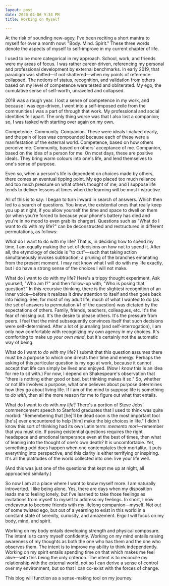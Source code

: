 ```yaml
---
layout: post
date: 2020-04-06 9:34 PM
title: Working on Myself

---
```

At the risk of sounding new-agey, I've been reciting a short mantra to myself for over a month now: "Body. Mind. Spirit." These three words denote the aspects of myself to self-improve in my current chapter of life.

I used to be more categorical in my approach. School, work, and friends were my areas of focus. I was rather career-driven, referencing my personal and professional development by external benchmarks. In early 2019, that paradigm was shifted—if not shattered—when my points of reference collapsed. The notions of status, recognition, and validation from others based on my level of competence were tested and obliterated. My ego, the cumulative sense of self-worth, unraveled and collapsed.

2019 was a rough year. I lost a sense of competence in my work, and because I was ego-driven, I went into a self-imposed exile from the communities I was a part of through that work. My professional and social identities fell apart. The only thing worse was that I also lost a companion; so, I was tasked with starting over again on my own.

Competence. Community. Companion. These were ideals I valued dearly, and the pain of loss was compounded because each of these were a manifestation of the external world. Competence, based on how others perceive me. Community, based on others' acceptance of me. Companion, based on the idea of a person for me. On most days, these are positive ideals. They bring warm colours into one's life, and lend themselves to one's sense of purpose.

Even so, when a person's life is dependent on choices made by others, there comes an eventual tipping point. My ego placed too much reliance and too much pressure on what others thought of me, and I suppose life tends to deliver lessons at times when the learning will be most instructive.

All of this is to say: I began to turn inward in search of answers. Which then led to a search of questions. You know, the existential ones that really keep you up at night, if you allow yourself the time and space to dwell on them (or when you're forced to because your phone's battery has died and you're in no mood to even grab its charger). Questions such as "What do I want to do with my life?" can be deconstructed and restructured in different permutations, as follows:

_What_ do I want to do with my life? That is, in deciding how to spend my time, I am equally making the set of decisions on how not to spend it. After all, the etymology of decide is "to cut"—such that taking action simultaneously invokes subtraction; a pruning of the branches emanating from the present moment. I may not know what I will do with my life exactly, but I do have a strong sense of the choices I will not make.

What do _I_ want to do with my life? Here's a trippy thought experiment. Ask yourself, "Who am I?" and then follow-up with, "Who is posing that question?" In this recursive thinking, there is the slightest recognition of an inner voice—before it realizes it drew attention to itself and then goes back into hiding. See, for most of my adult life, much of what I wanted to do (as the set of  answers to permutation #1 of the question) was dictated by the expectations of others. Family, friends, teachers, colleagues, etc. It's the fear of missing out. It's the desire to please others. It's the pressure from peers. I feel that the mind subsequently convinces itself that such decisions were self-determined. After a lot of journaling (and self-interrogation), I am only now comfortable with recognizing my own agency in my choices. It's comforting to make up _your own mind_, but it's certainly not the automatic way of being.

What do I want to _do with_ my life? I submit that this question assumes there must be a purpose to which one directs their time and energy. Perhaps the asking of this particular question is my ego at work, because it cannot accept that life can simply be lived and enjoyed. (Now I _know_ this is an idea for me to sit with.) For now, I depend on Shakespeare's observation that "there is nothing either good or bad, but thinking makes it so." So, whether or not life involves a purpose, what one believes about purpose determines how they go about living life. If I am of the mind to suppose life is something to _do with_, then all the more reason for me to figure out what that entails.

What do I want to do with _my life_? There's a portion of Steve Jobs' commencement speech to Stanford graduates that I used to think was quite morbid: "Remembering that \[he\]’ll be dead soon is the most important tool \[he's\] ever encountered to help \[him\] make the big choices in life." I didn't know this sort of thinking had its own Latin term: _memento mori_—remember that you must die. If posing existential questions requires the right headspace and emotional temperance even at the best of times, then what of leaning into the thought of one's own death? It is uncomfortable. Yet, something odd does happen when one contemplates their mortality. It puts everything into perspective, and this clarity is either terrifying or inspiring. It's all the platitudes of the world collected into one: live your life well.

(And this was just one of the questions that kept me up at night, all approached similarly.)

So now I am at a place where I want to know myself more. I am naturally introverted. I like being alone. Yes, there are days when my disposition leads me to feeling lonely, but I've learned to take those feelings as invitations from myself to myself to address my feelings. In short, I now endeavour to become friends with my lifelong companion—myself. _Not_ out of some twisted ego, but out of a yearning to exist in this world in a constant state of serenity, curiosity, and amazement. Ergo I will focus on my body, mind, and spirit.

Working on my body entails developing strength and physical composure. The intent is to carry myself confidently. Working on my mind entails raising awareness of my thoughts as both the one who has them and the one who observes them. The intent is to improve my ability to think independently. Working on my spirit entails spending time on that which makes me feel alive—with this being the only criterion. The intent is to reconcile my relationship with the external world, not so I can derive a sense of control over my environment, but so that I can co-exist with the forces of change.

This blog will function as a sense-making tool on my journey.